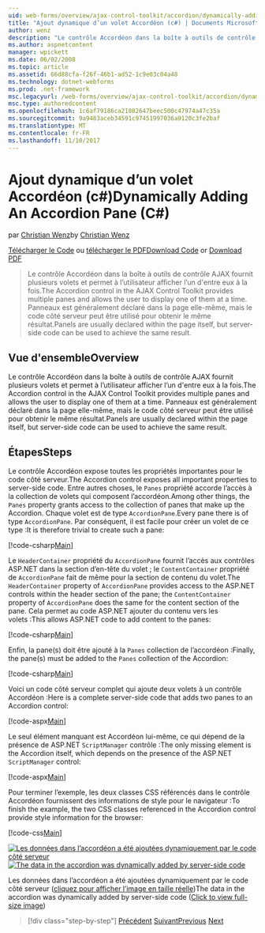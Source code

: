```yaml
---
uid: web-forms/overview/ajax-control-toolkit/accordion/dynamically-adding-an-accordion-pane-cs
title: "Ajout dynamique d’un volet Accordéon (c#) | Documents Microsoft"
author: wenz
description: "Le contrôle Accordéon dans la boîte à outils de contrôle AJAX fournit plusieurs volets et permet à l’utilisateur afficher l’un d'entre eux à la fois. Panneaux est généralement déclaré w..."
ms.author: aspnetcontent
manager: wpickett
ms.date: 06/02/2008
ms.topic: article
ms.assetid: 66d88cfa-f26f-46b1-ad52-1c9e03c04a48
ms.technology: dotnet-webforms
ms.prod: .net-framework
msc.legacyurl: /web-forms/overview/ajax-control-toolkit/accordion/dynamically-adding-an-accordion-pane-cs
msc.type: authoredcontent
ms.openlocfilehash: 1c6af79186ca21082647beec500c47974a47c35a
ms.sourcegitcommit: 9a9483aceb34591c97451997036a9120c3fe2baf
ms.translationtype: MT
ms.contentlocale: fr-FR
ms.lasthandoff: 11/10/2017
---
```

<a name="dynamically-adding-an-accordion-pane-c"></a><span data-ttu-id="6c969-104">Ajout dynamique d’un volet Accordéon (c#)</span><span class="sxs-lookup"><span data-stu-id="6c969-104">Dynamically Adding An Accordion Pane (C#)</span></span>
====================
<span data-ttu-id="6c969-105">par [Christian Wenz](https://github.com/wenz)</span><span class="sxs-lookup"><span data-stu-id="6c969-105">by [Christian Wenz](https://github.com/wenz)</span></span>

<span data-ttu-id="6c969-106">[Télécharger le Code](http://download.microsoft.com/download/5/6/d/56d50cef-2011-4c8f-9891-7edc6dc57df9/Accordion2.cs.zip) ou [télécharger le PDF](http://download.microsoft.com/download/6/7/1/6718d452-ff89-4d3f-a90e-c74ec2d636a3/accordion2CS.pdf)</span><span class="sxs-lookup"><span data-stu-id="6c969-106">[Download Code](http://download.microsoft.com/download/5/6/d/56d50cef-2011-4c8f-9891-7edc6dc57df9/Accordion2.cs.zip) or [Download PDF](http://download.microsoft.com/download/6/7/1/6718d452-ff89-4d3f-a90e-c74ec2d636a3/accordion2CS.pdf)</span></span>

> <span data-ttu-id="6c969-107">Le contrôle Accordéon dans la boîte à outils de contrôle AJAX fournit plusieurs volets et permet à l’utilisateur afficher l’un d'entre eux à la fois.</span><span class="sxs-lookup"><span data-stu-id="6c969-107">The Accordion control in the AJAX Control Toolkit provides multiple panes and allows the user to display one of them at a time.</span></span> <span data-ttu-id="6c969-108">Panneaux est généralement déclaré dans la page elle-même, mais le code côté serveur peut être utilisé pour obtenir le même résultat.</span><span class="sxs-lookup"><span data-stu-id="6c969-108">Panels are usually declared within the page itself, but server-side code can be used to achieve the same result.</span></span>


## <a name="overview"></a><span data-ttu-id="6c969-109">Vue d'ensemble</span><span class="sxs-lookup"><span data-stu-id="6c969-109">Overview</span></span>

<span data-ttu-id="6c969-110">Le contrôle Accordéon dans la boîte à outils de contrôle AJAX fournit plusieurs volets et permet à l’utilisateur afficher l’un d'entre eux à la fois.</span><span class="sxs-lookup"><span data-stu-id="6c969-110">The Accordion control in the AJAX Control Toolkit provides multiple panes and allows the user to display one of them at a time.</span></span> <span data-ttu-id="6c969-111">Panneaux est généralement déclaré dans la page elle-même, mais le code côté serveur peut être utilisé pour obtenir le même résultat.</span><span class="sxs-lookup"><span data-stu-id="6c969-111">Panels are usually declared within the page itself, but server-side code can be used to achieve the same result.</span></span>

## <a name="steps"></a><span data-ttu-id="6c969-112">Étapes</span><span class="sxs-lookup"><span data-stu-id="6c969-112">Steps</span></span>

<span data-ttu-id="6c969-113">Le contrôle Accordéon expose toutes les propriétés importantes pour le code côté serveur.</span><span class="sxs-lookup"><span data-stu-id="6c969-113">The Accordion control exposes all important properties to server-side code.</span></span> <span data-ttu-id="6c969-114">Entre autres choses, le `Panes` propriété accorde l’accès à la collection de volets qui composent l’accordéon.</span><span class="sxs-lookup"><span data-stu-id="6c969-114">Among other things, the `Panes` property grants access to the collection of panes that make up the Accordion.</span></span> <span data-ttu-id="6c969-115">Chaque volet est de type `AccordionPane`.</span><span class="sxs-lookup"><span data-stu-id="6c969-115">Every pane there is of type `AccordionPane`.</span></span> <span data-ttu-id="6c969-116">Par conséquent, il est facile pour créer un volet de ce type :</span><span class="sxs-lookup"><span data-stu-id="6c969-116">It is therefore trivial to create such a pane:</span></span>

[!code-csharp[Main](dynamically-adding-an-accordion-pane-cs/samples/sample1.cs)]

<span data-ttu-id="6c969-117">Le `HeaderContainer` propriété du `AccordionPane` fournit l’accès aux contrôles ASP.NET dans la section d’en-tête du volet ; le `ContentContainer` propriété de `AccordionPane` fait de même pour la section de contenu du volet.</span><span class="sxs-lookup"><span data-stu-id="6c969-117">The `HeaderContainer` property of `AccordionPane` provides access to the ASP.NET controls within the header section of the pane; the `ContentContainer` property of `AccordionPane` does the same for the content section of the pane.</span></span> <span data-ttu-id="6c969-118">Cela permet au code ASP.NET ajouter du contenu vers les volets :</span><span class="sxs-lookup"><span data-stu-id="6c969-118">This allows ASP.NET code to add content to the panes:</span></span>

[!code-csharp[Main](dynamically-adding-an-accordion-pane-cs/samples/sample2.cs)]

<span data-ttu-id="6c969-119">Enfin, la pane(s) doit être ajouté à la `Panes` collection de l’accordéon :</span><span class="sxs-lookup"><span data-stu-id="6c969-119">Finally, the pane(s) must be added to the `Panes` collection of the Accordion:</span></span>

[!code-csharp[Main](dynamically-adding-an-accordion-pane-cs/samples/sample3.cs)]

<span data-ttu-id="6c969-120">Voici un code côté serveur complet qui ajoute deux volets à un contrôle Accordéon :</span><span class="sxs-lookup"><span data-stu-id="6c969-120">Here is a complete server-side code that adds two panes to an Accordion control:</span></span>

[!code-aspx[Main](dynamically-adding-an-accordion-pane-cs/samples/sample4.aspx)]

<span data-ttu-id="6c969-121">Le seul élément manquant est Accordéon lui-même, ce qui dépend de la présence de ASP.NET `ScriptManager` contrôle :</span><span class="sxs-lookup"><span data-stu-id="6c969-121">The only missing element is the Accordion itself, which depends on the presence of the ASP.NET `ScriptManager` control:</span></span>

[!code-aspx[Main](dynamically-adding-an-accordion-pane-cs/samples/sample5.aspx)]

<span data-ttu-id="6c969-122">Pour terminer l’exemple, les deux classes CSS référencés dans le contrôle Accordéon fournissent des informations de style pour le navigateur :</span><span class="sxs-lookup"><span data-stu-id="6c969-122">To finish the example, the two CSS classes referenced in the Accordion control provide style information for the browser:</span></span>

[!code-css[Main](dynamically-adding-an-accordion-pane-cs/samples/sample6.css)]


<span data-ttu-id="6c969-123">[![Les données dans l’accordéon a été ajoutées dynamiquement par le code côté serveur](dynamically-adding-an-accordion-pane-cs/_static/image2.png)](dynamically-adding-an-accordion-pane-cs/_static/image1.png)</span><span class="sxs-lookup"><span data-stu-id="6c969-123">[![The data in the accordion was dynamically added by server-side code](dynamically-adding-an-accordion-pane-cs/_static/image2.png)](dynamically-adding-an-accordion-pane-cs/_static/image1.png)</span></span>

<span data-ttu-id="6c969-124">Les données dans l’accordéon a été ajoutées dynamiquement par le code côté serveur ([cliquez pour afficher l’image en taille réelle](dynamically-adding-an-accordion-pane-cs/_static/image3.png))</span><span class="sxs-lookup"><span data-stu-id="6c969-124">The data in the accordion was dynamically added by server-side code ([Click to view full-size image](dynamically-adding-an-accordion-pane-cs/_static/image3.png))</span></span>

>[!div class="step-by-step"]
<span data-ttu-id="6c969-125">[Précédent](databinding-to-an-accordion-cs.md)
[Suivant](databinding-to-an-accordion-vb.md)</span><span class="sxs-lookup"><span data-stu-id="6c969-125">[Previous](databinding-to-an-accordion-cs.md)
[Next](databinding-to-an-accordion-vb.md)</span></span>
